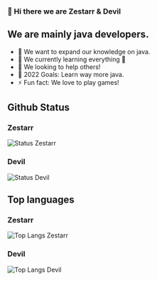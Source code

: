 ### 👋 Hi there we are Zestarr & Devil

## We are mainly java developers.

- 🔭 We want to expand our knowledge on java.
- 🌱 We currently learning everything 🤣
- 👯 We looking to help others!
- 🥅 2022 Goals: Learn way more java.
- ⚡ Fun fact: We love to play games!


## Github Status

### Zestarr

![Status Zestarr](https://github-readme-stats.vercel.app/api?username=zestarr&show_icons=true&theme=radical&hide_border=true)

### Devil

![Status Devil](https://github-readme-stats.vercel.app/api?username=thatonedevil&show_icons=true&theme=radical&hide_border=true)


## Top languages

### Zestarr

![Top Langs Zestarr](https://github-readme-stats.vercel.app/api/top-langs/?username=zestarr&layout=compact&theme=radical)

### Devil

![Top Langs Devil](https://github-readme-stats.vercel.app/api/top-langs/?username=thatonedevil&layout=compact&theme=radical)
